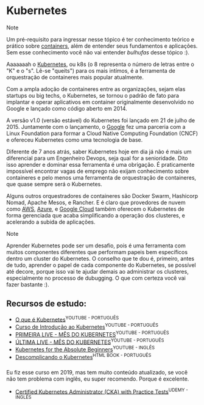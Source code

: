 # Kubernetes

> [!NOTE]
> Um pré-requisito para ingressar nesse tópico é ter conhecimento teórico e prático sobre [containers](./container.md), além de entender seus fundamentos e aplicações. Sem esse conhecimento você não vai entender *bulhufas* desse tópico :).

Aaaaaaah o [Kubernetes](https://kubernetes.io/pt-br/), ou k8s (o 8 representa o número de letras entre o "K" e o "s". Lê-se "queits") para os mais intímos, é a ferramenta de orquestração de containeres mais popular atualmente.

Com a ampla adoção de containeres entre as organizações, sejam elas startups ou big techs, o Kubernetes, se tornou o padrão de fato para implantar e operar aplicativos em container originalmente desenvolvido no Google e lançado como código aberto em 2014. 

A versão v1.0 (versão estável) do Kubernetes foi lançado em 21 de julho de 2015. Juntamente com o lançamento, o [Google](https://cloud.google.com/learn/what-is-kubernetes?hl=pt-br) fez uma parceria com a Linux Foundation para formar a Cloud Native Computing Foundation (CNCF) e ofereceu Kubernetes como uma tecnologia de base.

Diferente de 7 anos atrás, saber Kubernetes hoje em dia já não é mais um diferencial para um Engenheiro Devops, seja qual for a senioridade. Dito isso aprender e dominar essa ferramenta é uma obrigação. É praticamente impossível encontrar vagas de emprego não exijam conhecimento sobre containeres e pelo menos uma ferramenta de orquestração de containeres, que quase sempre será o Kubernetes.

Alguns outros orquestradores de containeres são Docker Swarm, Hashicorp Nomad, Apache Mesos, e Rancher. E é claro que provedores de nuvem como [AWS](https://aws.amazon.com/pt/eks/), [Azure](https://azure.microsoft.com/pt-br/products/kubernetes-service), e [Google Cloud](https://cloud.google.com/kubernetes-engine?hl=pt-BR) também oferecem o Kubernetes de forma gerenciada que acaba simplificando a operação dos clusteres, e acelerando a subida de aplicações.

> [!NOTE]
> Aprender Kubernetes pode ser um desafio, pois é uma ferramenta com muitos componentes diferentes que performam papeis bem específicos dentro um cluster do Kubernetes. O conselho que te dou é, primeiro, antes de tudo, aprender o papel de cada componente do Kubernetes, se possível até decore, porque isso vai te ajudar demais ao administrar os clusteres, especialmente no processo de dubugging. O que com certeza você vai fazer bastante :).


## **Recursos de estudo:**
- [O que é Kubernetes](https://www.youtube.com/watch?v=1qmaMaOygjU&ab_channel=FullCycle)<sup>YOUTUBE - PORTUGUÊS</sup>
- [Curso de Introdução ao Kubernetes](https://www.youtube.com/watch?v=RuNTvYejG90&list=PLXzx948cNtr8XI5JBemHT9OWuYSPNUtXs&index=1&ab_channel=InsightLab)<sup>YOUTUBE - PORTUGUÊS</sup>
- [PRIMEIRA LIVE - MÊS DO KUBERNETES](https://www.youtube.com/watch?v=-i0rgPdpc2A&t=6101s&ab_channel=LINUXtips)<sup>YOUTUBE - PORTUGUÊS</sup>
- [ÚLTIMA LIVE - MÊS DO KUBERNETES](https://www.youtube.com/watch?v=BJmKaf7w_eQ&t=1219s&ab_channel=LINUXtips)<sup>YOUTUBE - PORTUGUÊS</sup>
- [Kubernetes for the Absolute Beginners](https://www.youtube.com/watch?v=QJ4fODH6DXI&list=PL2We04F3Y_43dAehLMT5GxJhtk3mJtkl5&ab_channel=KodeKloud)<sup>YOUTUBE - INGLÊS</sup>
- [Descomplicando o Kubernetes](https://livro.descomplicandokubernetes.com.br/pt/)<sup>HTML BOOK - PORTUGUÊS</sup>

###
Eu fiz esse curso em 2019, mas tem muito conteúdo atualizado, se você não tem problema com inglês, eu super recomendo. Porque é excelente.
- [Certified Kubernetes Administrator (CKA) with Practice Tests](https://www.udemy.com/course/certified-kubernetes-administrator-with-practice-tests/)<sup>UDEMY - INGLÊS</sup> 
